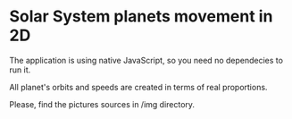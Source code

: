 # Solar System planets movement in 2D 

The application is using native JavaScript, so you need no dependecies to run it.

All planet's orbits and speeds are created in terms of real proportions.

Please, find the pictures sources in /img directory. 